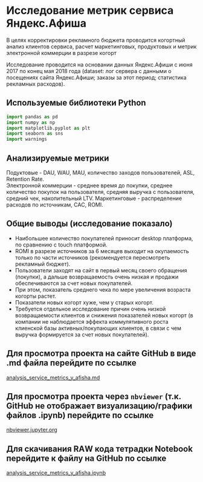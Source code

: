 # Исследование  метрик сервиса Яндекс.Афиша

В целях корректировки рекламного бюджета проводится когортный анализ клиентов сервиса, расчет маркетинговых, продуктовых и метрик электронной коммерции в разрезе когорт

Исследование проводится на основании данных Яндекс.Афиши с июня 2017 по конец мая 2018 года (dataset: лог сервера с данными о посещениях сайта Яндекс.Афиши; заказы за этот период; статистика рекламных расходов).

## Используемые библиотеки Python
```python
import pandas as pd
import numpy as np
import matplotlib.pyplot as plt
import seaborn as sns
import warnings
```
## Анализируемые метрики  
Подуктовые - DAU, WAU, MAU, количество заходов пользователей, ASL, Retention Rate.  
Электронной коммерции - среднее время до покупки, среднее количество покупок на пользователя, средняя выручка с пользователя, средний чек, накопительный LTV.
Маркетинговые - распределение расходов по источникам, CAC, ROMI.

## Общие выводы (исследование показало) 
* Наибольшее количество покупателей приносит desktop платформа, по сравнению с touch платформой. 
* ROMI в разрезе источников за 6 месяцев выходит на окупаемость только по части источников (рекомендуется пересмотреть рекламный бюджет).
* Пользователи заходят на сайт в первый месяц своего обращения (покупки), а дальше возвращаемость очень низкая и продажи обеспечиваются за счет новых покупателей.
* При этом, показатель среднего чека по мере увеличения возраста когорты растет.
* Показатели новых когорт хуже, чем у старых когорт.
* Требуется отдельное исследование причин очень низкой возвращаемости клиентов и снижения показателей новых когорт (в компании не наблюдается эффекта коммулятивного роста клиенской базы активных/покупающих клиентов, в связи с чем выручка формируется за счет новых покупателей).

## Для просмотра проекта на сайте GitHub в виде .md файла перейдите по ссылке
[analysis_service_metrics_y_afisha.md](https://github.com/BogData/Data_analytics/blob/main/analysis_service_metrics_y_afisha/analysis_service_metrics_y_afisha.md)

## Для просмотра проекта через `nbviewer` (т.к. GitHub не отображает визуализацию/графики файлов .ipynb) перейдите по ссылке
[nbviewer.jupyter.org](https://nbviewer.jupyter.org/github/BogData/Data_analytics/blob/main/analysis_service_metrics_y_afisha/analysis_service_metrics_y_afisha.ipynb)

## Для скачивания RАW кода тетрадки Notebook перейдите к файлу на GitHub по ссылке
[analysis_service_metrics_y_afisha.ipynb](https://github.com/BogData/Data_analytics/blob/main/analysis_service_metrics_y_afisha/analysis_service_metrics_y_afisha.ipynb)
